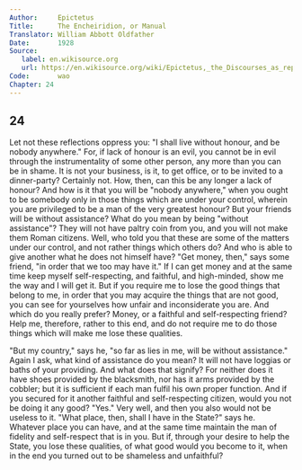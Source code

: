 ```yaml
---
Author:     Epictetus  
Title:      The Encheiridion, or Manual  
Translator: William Abbott Oldfather  
Date:       1928  
Source: 
   label: en.wikisource.org
   url: https://en.wikisource.org/wiki/Epictetus,_the_Discourses_as_reported_by_Arrian,_the_Manual,_and_Fragments/Manual 
Code:       wao  
Chapter: 24
---
```

##  24

Let not these reflections oppress you: "I shall live without honour, and be
nobody anywhere." For, if lack of honour is an evil, you cannot be in evil
through the instrumentality of some other person, any more than you can be in
shame. It is not your business, is it, to get office, or to be invited to a
dinner-party? Certainly not. How, then, can this be any longer a lack of
honour? And how is it that you will be "nobody anywhere," when you ought to be
somebody only in those things which are under your control, wherein you are
privileged to be a man of the very greatest honour? But your friends will be
without assistance? What do you mean by being "without assistance"? They will
not have paltry coin from you, and you will not make them Roman citizens. Well,
who told you that these are some of the matters under our control, and not
rather things which others do? And who is able to give another what he does not
himself have? "Get money, then," says some friend, "in order that we too may
have it." If I can get money and at the same time keep myself self-respecting,
and faithful, and high-minded, show me the way and I will get it. But if you
require me to lose the good things that belong to me, in order that you may
acquire the things that are not good, you can see for yourselves how unfair and
inconsiderate you are. And which do you really prefer? Money, or a faithful and
self-respecting friend? Help me, therefore, rather to this end, and do not
require me to do those things which will make me lose these qualities.

"But my country," says he, "so far as lies in me, will be without assistance."
Again I ask, what kind of assistance do you mean? It will not have loggias or
baths of your providing. And what does that signify? For neither does it have
shoes provided by the blacksmith, nor has it arms provided by the cobbler; but
it is sufficient if each man fulfil his own proper function. And if you secured
for it another faithful and self-respecting citizen, would you not be doing it
any good? "Yes." Very well, and then you also would not be useless to it. "What
place, then, shall I have in the State?" says he. Whatever place you can have,
and at the same time maintain the man of fidelity and self-respect that is in
you. But if, through your desire to help the State, you lose these qualities,
of what good would you become to it, when in the end you turned out to be
shameless and unfaithful?


